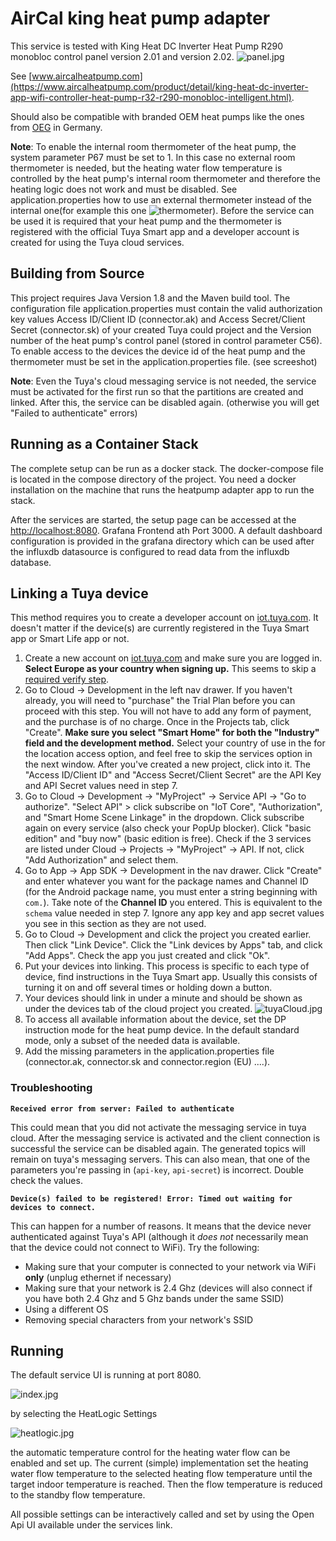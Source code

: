 # AirCal king heat pump adapter 
This service is tested with King Heat DC Inverter Heat Pump R290 monobloc control panel
version 2.01 and version 2.02.
![panel.jpg](documentation%2Fimages%2Fpanel.jpg)

See [www.aircalheatpump.com](https://www.aircalheatpump.com/product/detail/king-heat-dc-inverter-app-wifi-controller-heat-pump-r32-r290-monobloc-intelligent.html).

Should also be compatible with branded OEM heat pumps like the ones from [OEG](https://www.oeg.net/de/multifunktionale-leistungsgesteuerte-luft-wasser-waermepumpen?icp=tts)
in Germany.

**Note**: To enable the internal room thermometer of the heat pump, the system parameter P67 must be set to 1. In this case no external room thermometer is needed, but the 
heating water flow temperature is controlled by the heat pump's internal room thermometer and therefore the heating logic does not work and must be disabled.
See application.properties how to use an external thermometer instead of the internal one(for example this one ![thermometer](documentation%2Fimages%2Fthermometer.jpg)). 
Before the service can be used it is required that your heat pump and the thermometer is registered with the official Tuya Smart app 
and a developer account is created for using the Tuya cloud services. 
## Building from Source 
This project requires Java Version 1.8 and the Maven build tool.
The configuration file application.properties must contain the valid authorization key values
Access ID/Client ID (connector.ak) and Access Secret/Client Secret (connector.sk) of your created Tuya could project and the Version number of the heat pump's control panel
(stored in control parameter C56). 
To enable access to the devices the device id of the heat pump and the thermometer must be set in the application.properties file. (see screeshot)

**Note**: Even the Tuya's cloud messaging service is not needed, the service must be activated for the first 
run so that the partitions are created and linked. After this, the service can be disabled again. (otherwise you will get "Failed to authenticate" errors)

## Running as a Container Stack
The complete setup can be run as a docker stack. The docker-compose file is located in the compose directory of the project.
You need a docker installation on the machine that runs the heatpump adapter app to run the stack.

After the services are started, the setup page can be accessed at the [http://localhost:8080](http://localhost:8080).
Grafana Frontend ath Port 3000. 
A default dashboard configuration is provided in the grafana directory which can be used after the influxdb datasource is configured
to read data from the influxdb database.


## Linking a Tuya device

This method requires you to create a developer account on [iot.tuya.com](https://iot.tuya.com). It doesn't matter if the device(s) are currently registered in the Tuya Smart app or Smart Life app or not.

1. Create a new account on [iot.tuya.com](https://iot.tuya.com) and make sure you are logged in. **Select Europe as your country when signing up.** This seems to skip a [required verify step](https://github.com/codetheweb/tuyapi/issues/425).
2. Go to Cloud -> Development in the left nav drawer. If you haven't already, you will need to "purchase" the Trial Plan before you can proceed with this step. You will not have to add any form of payment, and the purchase is of no charge. Once in the Projects tab, click "Create". **Make sure you select "Smart Home" for both the "Industry" field and  the development method.** Select your country of use in the for the location access option, and feel free to skip the services option in the next window. After you've created a new project, click into it. The "Access ID/Client ID" and "Access Secret/Client Secret" are the API Key and API Secret values need in step 7.
3. Go to Cloud -> Development -> "MyProject" -> Service API -> "Go to authorize". "Select API" > click subscribe on "IoT Core", "Authorization", and "Smart Home Scene Linkage" in the dropdown. Click subscribe again on every service (also check your PopUp blocker). Click "basic edition" and "buy now" (basic edition is free). Check if the 3 services are listed under Cloud -> Projects -> "MyProject" -> API. If not, click "Add Authorization" and select them.
4. Go to App -> App SDK -> Development in the nav drawer. Click "Create" and enter whatever you want for the package names and Channel ID (for the Android package name, you must enter a string beginning with `com.`). Take note of the **Channel ID** you entered. This is equivalent to the `schema` value needed in step 7. Ignore any app key and app secret values you see in this section as they are not used.
5. Go to Cloud -> Development and click the project you created earlier. Then click "Link Device". Click the "Link devices by Apps" tab, and click "Add Apps". Check the app you just created and click "Ok".
6. Put your devices into linking.  This process is specific to each type of device, find instructions in the Tuya Smart app. Usually this consists of turning it on and off several times or holding down a button.
7. Your devices should link in under a minute and should be shown as under the devices tab of the cloud project you created. ![tuyaCloud.jpg](documentation%2Fimages%2FtuyaCloud.jpg)
8. To access all available information about the device, set the DP instruction mode for the heat pump device. In the default standard mode, only a subset of the needed data is available. 
9. Add the missing parameters in the application.properties file (connector.ak, connector.sk and connector.region (EU) ....).

### Troubleshooting

**`Received error from server: Failed to authenticate`**

This could mean that you did not activate the messaging service in tuya cloud. After the messaging service is activated and the client connection is successful
the service can be disabled again. The generated topics will remain on tuya's messaging servers.
This can also mean, that one of the parameters you're passing in (`api-key`, `api-secret`) is incorrect. Double check the values.

**`Device(s) failed to be registered! Error: Timed out waiting for devices to connect.`**

This can happen for a number of reasons. It means that the device never authenticated against Tuya's API (although it *does not* necessarily mean that the device could not connect to WiFi). Try the following:
- Making sure that your computer is connected to your network via WiFi **only** (unplug ethernet if necessary)
- Making sure that your network is 2.4 Ghz (devices will also connect if you have both 2.4 Ghz and 5 Ghz bands under the same SSID)
- Using a different OS
- Removing special characters from your network's SSID

## Running
The default service UI is running at port 8080.

![index.jpg](documentation%2Fimages%2Findex.jpg)

by selecting the HeatLogic Settings

![heatlogic.jpg](documentation%2Fimages%2Fheatlogic.jpg)

the automatic temperature control for the heating water flow can be enabled and set up. The current (simple)
implementation set the heating water flow temperature to the selected heating flow temperature until the 
target indoor temperature is reached. Then the flow temperature is reduced to the standby flow temperature.

All possible settings can be interactively called and set by using the Open Api UI available 
under the services link.